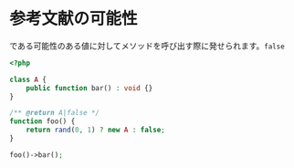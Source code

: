 # 参考文献の可能性

である可能性のある値に対してメソッドを呼び出す際に発せられます。`false`

```php
<?php

class A {
    public function bar() : void {}
}

/** @return A|false */
function foo() {
    return rand(0, 1) ? new A : false;
}

foo()->bar();
```
